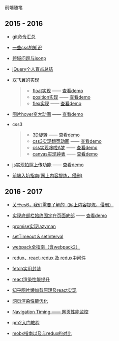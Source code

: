 前端随笔

## 2015 - 2016

- [git命令汇总](./md/git.md)
- [一些css的知识](./md/about_CSS.md)
- [跨域问题与jsonp](./md/jsonp.md)
- [jQuery个人盲点总结](http://note.youdao.com/noteshare?id=44b93356ea8b22c74eb4229ae6ca3d70)
- 双飞翼的实现
  > - [float实现](./demos/float_flexable.html) —— [查看demo](https://jsfiddle.net/kris_ly/cL36ucg7/)
  > - [position实现](./demos/absolute_flexable.html) —— [查看demo](https://jsfiddle.net/kris_ly/wjr1mwpn/)
  > - [flex实现](./demos/flex_flexable.html) —— [查看demo](https://jsfiddle.net/kris_ly/83me7bxy/)

- [图片hover变大动画](./demos/image_hover.html) —— [查看demo](https://jsfiddle.net/kris_ly/u1ytxmpn/)

- css3
  > - [3D旋转](./demos/3d_rotate.html) —— [查看demo](https://jsfiddle.net/kris_ly/yLk9jecd/)
  > - [css3实现翻页动画](./demos/flip_over.html) —— [查看demo](https://jsfiddle.net/kris_ly/rf518jvL/)
  > - [css实现哆啦A梦](./demos/Doraemon.html) —— [查看demo](https://jsfiddle.net/kris_ly/amjn9LsL/)
  > - [canvas实现钟表](./demos/canvas_clock.html) —— [查看demo](https://jsfiddle.net/kris_ly/ouekodz8/)

- [js实现拍照上传功能](./demos/photo_upload.html) —— [查看demo](https://jsfiddle.net/kris_ly/vsf2da2o/)
- [前端入坑指南(网上内容提炼，侵删)](http://note.youdao.com/noteshare?id=2a89ad8ed28fa8d80ba83f709ebe2f4d)

## 2016 - 2017

- [关于es6，我们需要了解的（网上内容提炼，侵删）](http://note.youdao.com/noteshare?id=be964718dab507a48803b6daca326b44)
- [实现底部栏始终固定在页面底部](./demos/stickyfooter.html) —— [查看demo](https://jsfiddle.net/kris_ly/8gnn5opd/)

- [promise实现lazyman](./js/lazyman.js)
- [setTimeout & setInterval](./md/timer.md)
- [webpack全指南（含webpack2）](./md/webpack.md)
- [redux、react-redux 及 redux中间件](./md/redux.md)
- [fetch实用封装](./js/fetch.js)
- [react渲染性能提升](./md/speedupReact.md)
- [知乎图片懒加载原理及react实现](./md/reactLazyImg.md)
- [网页渲染性能优化](./md/renderPerf.md)
- [Navigation Timing —— 网页性能监控](./md/naviTiming.md)
- [pm2入门教程](./md/pm2.md)
- [mobx指南以及与redux的对比](./md/reduxMobx.md)